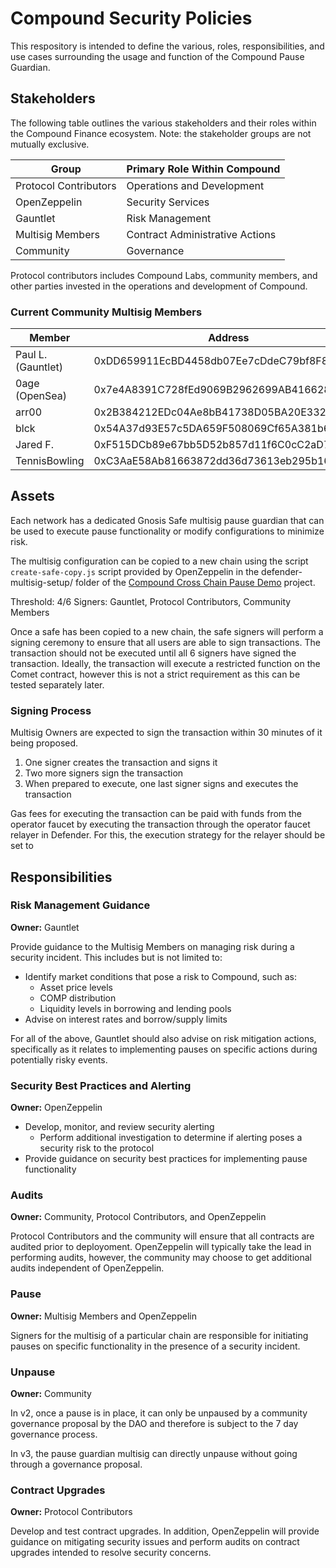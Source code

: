 # Compound Security Policies

This respository is intended to define the various, roles, responsibilities, and use cases surrounding the usage and function of the Compound Pause Guardian.

## Stakeholders

The following table outlines the various stakeholders and their roles within the Compound Finance ecosystem. Note: the stakeholder groups are not mutually exclusive.

| Group                    | Primary Role Within Compound    |
| ------------------------ | ------------------------------- |
| Protocol Contributors    | Operations and Development      |
| OpenZeppelin             | Security Services               |
| Gauntlet                 | Risk Management                 |
| Multisig Members         | Contract Administrative Actions |
| Community                | Governance                      |

Protocol contributors includes Compound Labs, community members, and other parties invested in the operations and development of Compound.

### Current Community Multisig Members

| Member             | Address                                    |
| ------------------ | ------------------------------------------ |
| Paul L. (Gauntlet) | 0xDD659911EcBD4458db07Ee7cDdeC79bf8F859AbC |
| 0age (OpenSea)     | 0x7e4A8391C728fEd9069B2962699AB416628B19Fa |
| arr00              | 0x2B384212EDc04Ae8bB41738D05BA20E33277bf33 |
| blck               | 0x54A37d93E57c5DA659F508069Cf65A381b61E189 |
| Jared F.           | 0xF515DCb89e67bb5D52b857d11f6C0cC2aD7D0167 |
| TennisBowling      | 0xC3AaE58Ab81663872dd36d73613eb295b167F546 |



## Assets

Each network has a dedicated Gnosis Safe multisig pause guardian that can be used to execute pause functionality or modify configurations to minimize risk.

The multisig configuration can be copied to a new chain using the script ```create-safe-copy.js``` script provided by OpenZeppelin in the defender-multisig-setup/ folder of the [Compound Cross Chain Pause Demo](https://github.com/OpenZeppelin/compound-cross-chain-pause-demo/tree/main/defender-multisig-setup) project.

Threshold: 4/6
Signers: Gauntlet, Protocol Contributors, Community Members

Once a safe has been copied to a new chain, the safe signers will perform a signing ceremony to ensure that all users are able to sign transactions. The transaction should not be executed until all 6 signers have signed the transaction. Ideally, the transaction will execute a restricted function on the Comet contract, however this is not a strict requirement as this can be tested separately later.

### Signing Process

Multisig Owners are expected to sign the transaction within 30 minutes of it being proposed.

 1. One signer creates the transaction and signs it
 2. Two more signers sign the transaction
 3. When prepared to execute, one last signer signs and executes the transaction

Gas fees for executing the transaction can be paid with funds from the operator faucet by executing the transaction through the operator faucet relayer in Defender. For this, the execution strategy for the relayer should be set to 

## Responsibilities

### Risk Management Guidance

**Owner:** Gauntlet

Provide guidance to the Multisig Members on managing risk during a security incident. This includes but is not limited to:
 - Identify market conditions that pose a risk to Compound, such as:
    - Asset price levels
    - COMP distribution
    - Liquidity levels in borrowing and lending pools
 - Advise on interest rates and borrow/supply limits

For all of the above, Gauntlet should also advise on risk mitigation actions, specifically as it relates to implementing pauses on specific actions during potentially risky events.

### Security Best Practices and Alerting

**Owner:** OpenZeppelin

 - Develop, monitor, and review security alerting
    - Perform additional investigation to determine if alerting poses a security risk to the protocol 
 - Provide guidance on security best practices for implementing pause functionality

### Audits

**Owner:** Community, Protocol Contributors, and OpenZeppelin

Protocol Contributors and the community will ensure that all contracts are audited prior to deployoment. OpenZeppelin will typically take the lead in performing audits, however, the community may choose to get additional audits independent of OpenZeppelin.

### Pause

**Owner:** Multisig Members and OpenZeppelin

Signers for the multisig of a particular chain are responsible for initiating pauses on specific functionality in the presence of a security incident.

### Unpause

**Owner:** Community

In v2, once a pause is in place, it can only be unpaused by a community governance proposal by the DAO and therefore is subject to the 7 day governance process.

In v3, the pause guardian multisig can directly unpause without going through a governance proposal.

### Contract Upgrades

**Owner:** Protocol Contributors

Develop and test contract upgrades. In addition, OpenZeppelin will provide guidance on mitigating security issues and perform audits on contract upgrades intended to resolve security concerns.

